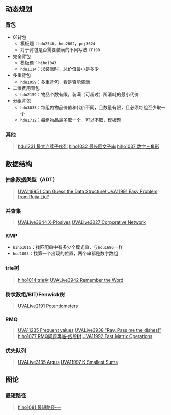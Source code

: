 ## 动态规划 

### 背包

+ 01背包
  + 模板题：`hdu2546`，`hdu2602`，`poj3624`
  + 对于背包是否需要装满的不同写法  `CF19B`
+ 完全背包
  + 模板题：`hiho1043`
  + `hdu1114`：求装满时，总价值最小是多少
+ 多重背包
  + `hdu1059`：多重背包，看是否能装满
+ 二维费用背包
  + `hdu2159`：物品个数有限，装满（可超过）所消耗的最小代价
+ 分组背包
  + `hdu3033`：每组内物品价值和代价不同，且数量有限，且必须每组至少取一个
  + `hdu1712`：每组物品最多取一个，可以不取，模板题

### 其他

> [hdu1231 最大连续子序列](vjudge/solution/hdu1231.md)
> [hiho1032 最长回文子串](vjudge/solution/hiho1032.md)
> [hiho1037 数字三角形](vjudge/solution/hiho1037.md)

## 数据结构

### 抽象数据类型（ADT）

> [UVA11995 I Can Guess the Data Structure! ](vjudge/solution/uva11995.md)
> [UVA11991 Easy Problem from Rujia Liu?](vjudge/solution/uva11991.md)

### 并查集

> [UVALive3644 X-Plosives](vjudge/solution/uvalive3644.md)
> [UVALive3027 Corporative Network](vjudge/solution/uvalive3027.md)

### KMP

+ `hiho1015`：找匹配串中有多少个模式串，与`hdu1686`一样
+ `hud1005`：找第一个出现的位置，两个串都是数字数组

### trie树

> [hiho1014 trie树](vjudge/solution/hiho1014.md)
> [UVALive3942 Remember the Word](vjudge/solution/uvalive3942.md)

### 树状数组/BIT/Fenwick树

> [UVALive2191 Potentiometers](vjudge/solution/uvalive2191.md)

### RMQ

> [UVA11235 Frequent values](vjudge/solution/uva11235.md)
> [UVALive3938 "Ray, Pass me the dishes!"](vjudge/solution/uvalive3938.md)
> [hiho1077 RMQ问题再临-线段树](vjudge/solution/hiho1015.md)
> [UVA11992 Fast Matrix Operations](vjudge/solution/uva11992.md)

### 优先队列

> [UVALive3135 Argus](vjudge/solution/uvalive3135.md)
> [UVA11997 K Smallest Sums](vjudge/solution/uva11997.md)

## 图论

### 最短路径

> [hiho1081 最短路径·一](vjudge/solution/hiho1081.md)

###



